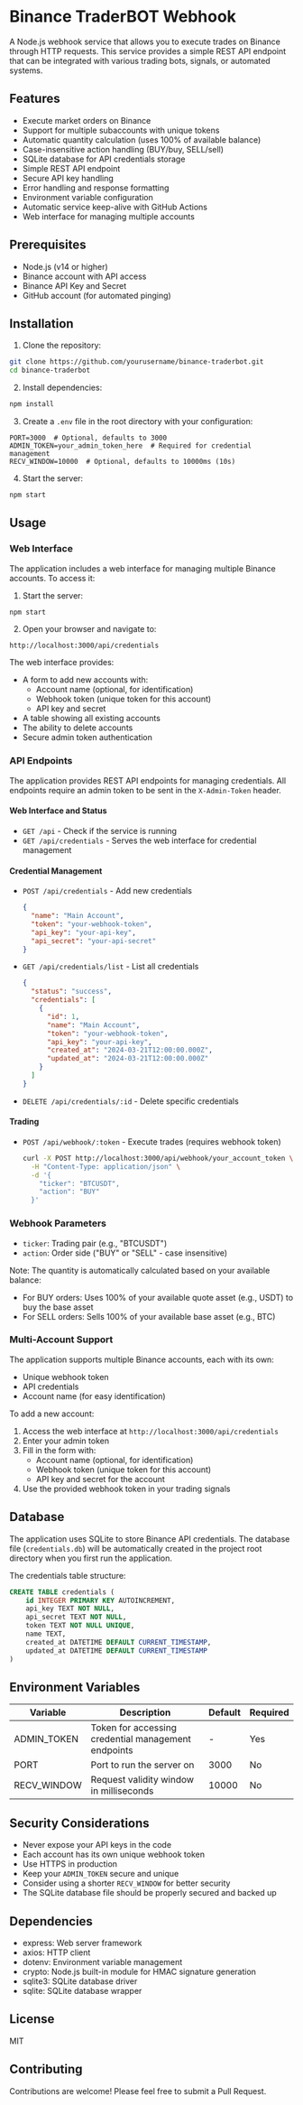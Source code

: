 # Binance TraderBOT Webhook

A Node.js webhook service that allows you to execute trades on Binance through HTTP requests. This service provides a simple REST API endpoint that can be integrated with various trading bots, signals, or automated systems.

## Features

- Execute market orders on Binance
- Support for multiple subaccounts with unique tokens
- Automatic quantity calculation (uses 100% of available balance)
- Case-insensitive action handling (BUY/buy, SELL/sell)
- SQLite database for API credentials storage
- Simple REST API endpoint
- Secure API key handling
- Error handling and response formatting
- Environment variable configuration
- Automatic service keep-alive with GitHub Actions
- Web interface for managing multiple accounts

## Prerequisites

- Node.js (v14 or higher)
- Binance account with API access
- Binance API Key and Secret
- GitHub account (for automated pinging)

## Installation

1. Clone the repository:
```bash
git clone https://github.com/yourusername/binance-traderbot.git
cd binance-traderbot
```

2. Install dependencies:
```bash
npm install
```

3. Create a `.env` file in the root directory with your configuration:
```env
PORT=3000  # Optional, defaults to 3000
ADMIN_TOKEN=your_admin_token_here  # Required for credential management
RECV_WINDOW=10000  # Optional, defaults to 10000ms (10s)
```

4. Start the server:
```bash
npm start
```

## Usage

### Web Interface

The application includes a web interface for managing multiple Binance accounts. To access it:

1. Start the server:
```bash
npm start
```

2. Open your browser and navigate to:
```
http://localhost:3000/api/credentials
```

The web interface provides:
- A form to add new accounts with:
  - Account name (optional, for identification)
  - Webhook token (unique token for this account)
  - API key and secret
- A table showing all existing accounts
- The ability to delete accounts
- Secure admin token authentication

### API Endpoints

The application provides REST API endpoints for managing credentials. All endpoints require an admin token to be sent in the `X-Admin-Token` header.

#### Web Interface and Status
- `GET /api` - Check if the service is running
- `GET /api/credentials` - Serves the web interface for credential management

#### Credential Management
- `POST /api/credentials` - Add new credentials
  ```json
  {
    "name": "Main Account",
    "token": "your-webhook-token",
    "api_key": "your-api-key",
    "api_secret": "your-api-secret"
  }
  ```
- `GET /api/credentials/list` - List all credentials
  ```json
  {
    "status": "success",
    "credentials": [
      {
        "id": 1,
        "name": "Main Account",
        "token": "your-webhook-token",
        "api_key": "your-api-key",
        "created_at": "2024-03-21T12:00:00.000Z",
        "updated_at": "2024-03-21T12:00:00.000Z"
      }
    ]
  }
  ```
- `DELETE /api/credentials/:id` - Delete specific credentials

#### Trading
- `POST /api/webhook/:token` - Execute trades (requires webhook token)
  ```bash
  curl -X POST http://localhost:3000/api/webhook/your_account_token \
    -H "Content-Type: application/json" \
    -d '{
      "ticker": "BTCUSDT",
      "action": "BUY"
    }'
  ```

### Webhook Parameters

- `ticker`: Trading pair (e.g., "BTCUSDT")
- `action`: Order side ("BUY" or "SELL" - case insensitive)

Note: The quantity is automatically calculated based on your available balance:
- For BUY orders: Uses 100% of your available quote asset (e.g., USDT) to buy the base asset
- For SELL orders: Sells 100% of your available base asset (e.g., BTC)

### Multi-Account Support

The application supports multiple Binance accounts, each with its own:
- Unique webhook token
- API credentials
- Account name (for easy identification)

To add a new account:
1. Access the web interface at `http://localhost:3000/api/credentials`
2. Enter your admin token
3. Fill in the form with:
   - Account name (optional, for identification)
   - Webhook token (unique token for this account)
   - API key and secret for the account
4. Use the provided webhook token in your trading signals

## Database

The application uses SQLite to store Binance API credentials. The database file (`credentials.db`) will be automatically created in the project root directory when you first run the application.

The credentials table structure:
```sql
CREATE TABLE credentials (
    id INTEGER PRIMARY KEY AUTOINCREMENT,
    api_key TEXT NOT NULL,
    api_secret TEXT NOT NULL,
    token TEXT NOT NULL UNIQUE,
    name TEXT,
    created_at DATETIME DEFAULT CURRENT_TIMESTAMP,
    updated_at DATETIME DEFAULT CURRENT_TIMESTAMP
)
```

## Environment Variables

| Variable | Description | Default | Required |
|----------|-------------|---------|----------|
| ADMIN_TOKEN | Token for accessing credential management endpoints | - | Yes |
| PORT | Port to run the server on | 3000 | No |
| RECV_WINDOW | Request validity window in milliseconds | 10000 | No |

## Security Considerations

- Never expose your API keys in the code
- Each account has its own unique webhook token
- Use HTTPS in production
- Keep your `ADMIN_TOKEN` secure and unique
- Consider using a shorter `RECV_WINDOW` for better security
- The SQLite database file should be properly secured and backed up

## Dependencies

- express: Web server framework
- axios: HTTP client
- dotenv: Environment variable management
- crypto: Node.js built-in module for HMAC signature generation
- sqlite3: SQLite database driver
- sqlite: SQLite database wrapper

## License

MIT

## Contributing

Contributions are welcome! Please feel free to submit a Pull Request. 